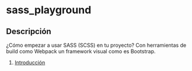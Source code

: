 # sass_playground

## Descripción
¿Cómo empezar a usar SASS (SCSS) en tu proyecto? Con herramientas de build como Webpack un framework visual como es Bootstrap.

1. [Introducción](/docs/01INTRODUCCION.md)